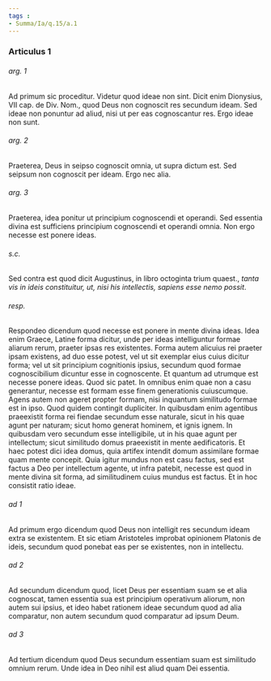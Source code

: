 ```yaml
---
tags : 
- Summa/Ia/q.15/a.1
---
```


### Articulus 1

###### arg. 1
Ad primum sic proceditur. Videtur quod ideae non sint. Dicit enim Dionysius, VII cap. de Div. Nom., quod Deus non cognoscit res secundum ideam. Sed ideae non ponuntur ad aliud, nisi ut per eas cognoscantur res. Ergo ideae non sunt.

###### arg. 2
Praeterea, Deus in seipso cognoscit omnia, ut supra dictum est. Sed seipsum non cognoscit per ideam. Ergo nec alia.

###### arg. 3
Praeterea, idea ponitur ut principium cognoscendi et operandi. Sed essentia divina est sufficiens principium cognoscendi et operandi omnia. Non ergo necesse est ponere ideas.

###### s.c.
Sed contra est quod dicit Augustinus, in libro octoginta trium quaest., *tanta vis in ideis constituitur, ut, nisi his intellectis, sapiens esse nemo possit*.

###### resp.
Respondeo dicendum quod necesse est ponere in mente divina ideas. Idea enim Graece, Latine forma dicitur, unde per ideas intelliguntur formae aliarum rerum, praeter ipsas res existentes. Forma autem alicuius rei praeter ipsam existens, ad duo esse potest, vel ut sit exemplar eius cuius dicitur forma; vel ut sit principium cognitionis ipsius, secundum quod formae cognoscibilium dicuntur esse in cognoscente. Et quantum ad utrumque est necesse ponere ideas. Quod sic patet. In omnibus enim quae non a casu generantur, necesse est formam esse finem generationis cuiuscumque. Agens autem non ageret propter formam, nisi inquantum similitudo formae est in ipso. Quod quidem contingit dupliciter. In quibusdam enim agentibus praeexistit forma rei fiendae secundum esse naturale, sicut in his quae agunt per naturam; sicut homo generat hominem, et ignis ignem. In quibusdam vero secundum esse intelligibile, ut in his quae agunt per intellectum; sicut similitudo domus praeexistit in mente aedificatoris. Et haec potest dici idea domus, quia artifex intendit domum assimilare formae quam mente concepit. Quia igitur mundus non est casu factus, sed est factus a Deo per intellectum agente, ut infra patebit, necesse est quod in mente divina sit forma, ad similitudinem cuius mundus est factus. Et in hoc consistit ratio ideae.

###### ad 1
Ad primum ergo dicendum quod Deus non intelligit res secundum ideam extra se existentem. Et sic etiam Aristoteles improbat opinionem Platonis de ideis, secundum quod ponebat eas per se existentes, non in intellectu.

###### ad 2
Ad secundum dicendum quod, licet Deus per essentiam suam se et alia cognoscat, tamen essentia sua est principium operativum aliorum, non autem sui ipsius, et ideo habet rationem ideae secundum quod ad alia comparatur, non autem secundum quod comparatur ad ipsum Deum.

###### ad 3
Ad tertium dicendum quod Deus secundum essentiam suam est similitudo omnium rerum. Unde idea in Deo nihil est aliud quam Dei essentia.

